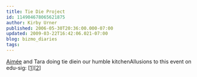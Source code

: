 ```yaml
---
title: Tie Die Project
id: 114904678065621875
author: Kirby Urner
published: 2006-05-30T20:36:00.000-07:00
updated: 2009-03-22T16:42:06.021-07:00
blog: bizmo_diaries
tags: 
---
```


[](http://photos1.blogger.com/blogger/1134/545/1600/tiedie.jpg)[Aimée](http://worldgame.blogspot.com/2007/07/community-night.html) and Tara doing tie diein our humble kitchenAllusions to this event on edu-sig: [[1](http://mail.python.org/pipermail/edu-sig/2006-May/006543.html)][[2](http://mail.python.org/pipermail/edu-sig/2006-May/006544.html)]